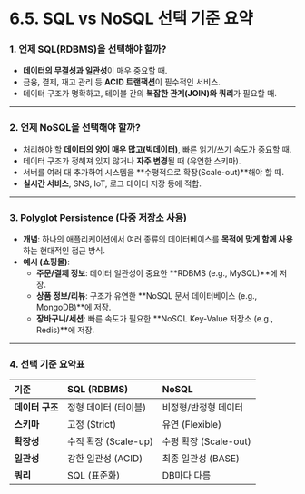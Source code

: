 # 6.5. SQL vs NoSQL 선택 기준 요약

### 1. 언제 SQL(RDBMS)을 선택해야 할까?

- **데이터의 무결성과 일관성**이 매우 중요할 때.
- 금융, 결제, 재고 관리 등 **ACID 트랜잭션**이 필수적인 서비스.
- 데이터 구조가 명확하고, 테이블 간의 **복잡한 관계(JOIN)와 쿼리**가 필요할 때.

---

### 2. 언제 NoSQL을 선택해야 할까?

- 처리해야 할 **데이터의 양이 매우 많고(빅데이터)**, 빠른 읽기/쓰기 속도가 중요할 때.
- 데이터 구조가 정해져 있지 않거나 **자주 변경**될 때 (유연한 스키마).
- 서버를 여러 대 추가하여 시스템을 **수평적으로 확장(Scale-out)**해야 할 때.
- **실시간 서비스**, SNS, IoT, 로그 데이터 저장 등에 적합.

---

### 3. Polyglot Persistence (다중 저장소 사용)

- **개념**: 하나의 애플리케이션에서 여러 종류의 데이터베이스를 **목적에 맞게 함께 사용**하는 현대적인 접근 방식.
- **예시 (쇼핑몰)**:
  - **주문/결제 정보**: 데이터 일관성이 중요한 **RDBMS (e.g., MySQL)**에 저장.
  - **상품 정보/리뷰**: 구조가 유연한 **NoSQL 문서 데이터베이스 (e.g., MongoDB)**에 저장.
  - **장바구니/세션**: 빠른 속도가 필요한 **NoSQL Key-Value 저장소 (e.g., Redis)**에 저장.

---

### 4. 선택 기준 요약표

| 기준 | SQL (RDBMS) | NoSQL |
| :--- | :--- | :--- |
| **데이터 구조** | 정형 데이터 (테이블) | 비정형/반정형 데이터 |
| **스키마** | 고정 (Strict) | 유연 (Flexible) |
| **확장성** | 수직 확장 (Scale-up) | 수평 확장 (Scale-out) |
| **일관성** | 강한 일관성 (ACID) | 최종 일관성 (BASE) |
| **쿼리** | SQL (표준화) | DB마다 다름 |
